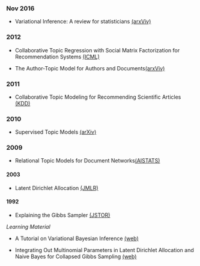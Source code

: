 


### Nov 2016

- Variational Inference: A review for statisticians [(arxViv)](https://arxiv.org/pdf/1601.00670.pdf)

### 2012 

- Collaborative Topic Regression with Social Matrix Factorization for
Recommendation Systems [(ICML)](/http://icml.cc/2012/papers/407.pdf)

- The Author-Topic Model for Authors and Documents[(arxViv)](https://arxiv.org/abs/1207.4169)

### 2011

- Collaborative Topic Modeling for Recommending Scientific Articles [(KDD)](http://www.cs.columbia.edu/~blei/papers/WangBlei2011.pdf)

### 2010

- Supervised Topic Models [(arXiv)](https://arxiv.org/pdf/1003.0783.pdf)

### 2009
- Relational Topic Models for Document Networks[(AISTATS)](proceedings.mlr.press/v5/chang09a/chang09a.pdf)

#### 2003

- Latent Dirichlet Allocation [(JMLR)](www.jmlr.org/papers/volume3/blei03a/blei03a.pdf)

#### 1992

- Explaining the Gibbs Sampler [(JSTOR)](http://biostat.jhsph.edu/~mmccall/articles/casella_1992.pdf)


*Learning Material*

- A Tutorial on Variational Bayesian Inference [(web)](http://www.orchid.ac.uk/eprints/40/1/fox_vbtut.pdf)

- Integrating Out Multinomial Parameters in Latent Dirichlet Allocation and Naive Bayes for Collapsed Gibbs Sampling [(web)](https://lingpipe.files.wordpress.com/2010/07/lda3.pdf)
